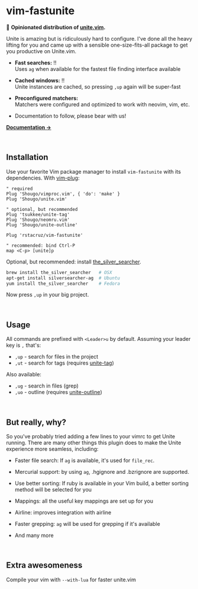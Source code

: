 # vim-fastunite

:construction: **Opinionated distribution of [unite.vim].**<br>

Unite is amazing but is ridiculously hard to configure. I've done all the heavy lifting for you and came up with a sensible one-size-fits-all package to get you productive on Unite.vim.

- **Fast searches:** !!<br>
  Uses `ag` when available for the fastest file finding interface available

- **Cached windows:** !!<br>
  Unite instances are cached, so pressing `,up` again will be super-fast

- **Preconfigured matchers:**<br>
  Matchers were configured and optimized to work with neovim, vim, etc.

-  Documentation to follow, please bear with us!

**[Documentation →](doc/fastunite.txt)**

<br>

## Installation

Use your favorite Vim package manager to install `vim-fastunite` with its dependencies. With [vim-plug]:

```vim
" required
Plug 'Shougo/vimproc.vim', { 'do': 'make' }
Plug 'Shougo/unite.vim'

" optional, but recommended
Plug 'tsukkee/unite-tag'
Plug 'Shougo/neomru.vim'
Plug 'Shougo/unite-outline'

Plug 'rstacruz/vim-fastunite'
```

```vim
" recommended: bind Ctrl-P
map <C-p> [unite]p
```

Optional, but recommended: install [the_silver_searcher].

```sh
brew install the_silver_searcher   # OSX
apt-get install silversearcher-ag  # Ubuntu
yum install the_silver_searcher    # Fedora
```

Now press `,up` in your big project.

<br>

## Usage

All commands are prefixed with `<Leader>u` by default. Assuming your leader key is `,` that's:

- `,up` - search for files in the project
- `,ut` - search for tags (requires [unite-tag])

Also available:

- `,ug` - search in files (grep)
- `,uo` - outline (requires [unite-outline])

<br>

## But really, why?

So you've probably tried adding a few lines to your vimrc to get Unite running. There are many other things this plugin does to make the Unite experience more seamless, including:

* Faster file search: If `ag` is available, it's used for `file_rec`. 

* Mercurial support: by using `ag`, .hgignore and .bzrignore are supported.

* Use better sorting: If ruby is available in your Vim build, a better sorting method will be selected for you

* Mappings: all the useful key mappings are set up for you

* Airline: improves integration with airline

* Faster grepping: `ag` will be used for grepping if it's available

* And many more

<br>

## Extra awesomeness

Compile your vim with `--with-lua` for faster unite.vim

[unite.vim]: https://github.com/Shougo/unite.vim
[vim-plug]: https://github.com/junegunn/vim-plug
[unite-outline]: https://github.com/Shougo/unite-outline
[unite-tag]: https://github.com/tsukkee/unite-tag
[the_silver_searcher]: https://github.com/ggreer/the_silver_searcher
